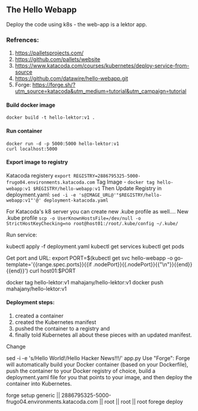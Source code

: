 
## The Hello Webapp
Deploy the code using k8s - the web-app is a lektor app.
### Refrences:
1. https://palletsprojects.com/
2. https://github.com/pallets/website
3. https://www.katacoda.com/courses/kubernetes/deploy-service-from-source
4. https://github.com/datawire/hello-webapp.git
5. Forge: https://forge.sh/?utm_source=katacoda&utm_medium=tutorial&utm_campaign=tutorial


#### Build docker image
```
docker build -t hello-lektor:v1 .
```

#### Run container
```
docker run -d -p 5000:5000 hello-lektor:v1
curl localhost:5000
```

#### Export image to registry
Katacoda registery `export REGISTRY=2886795325-5000-frugo04.environments.katacoda.com`
Tag Image - `docker tag hello-webapp:v1 $REGISTRY/hello-webapp:v1`
Then Update Registry in deployment.yaml: `sed -i -e 's@IMAGE_URL@'"$REGISTRY/hello-webapp:v1"'@' deployment-katacoda.yaml`


For Katacoda's k8 server you can create new .kube profile as well....
New .kube profile
`scp -o UserKnownHostsFile=/dev/null -o StrictHostKeyChecking=no root@host01:/root/.kube/config ~/.kube/`

Run service:

kubectl apply -f deployment.yaml
kubectl get services
kubectl get pods

Get port and URL:
export PORT=$(kubectl get svc hello-webapp -o go-template='{{range.spec.ports}}{{if .nodePort}}{{.nodePort}}{{"\n"}}{{end}}{{end}}')
curl host01:$PORT


docker tag hello-lektor:v1 mahajany/hello-lektor:v1
 docker push  mahajany/hello-lektor:v1

#### Deployment steps:
1) created a container 
2) created the Kubernetes manifest 
3) pushed the container to a registry and 
4) finally told Kubernetes all about these pieces with an updated manifest.

Change

sed -i -e 's/Hello World!/Hello Hacker News!!!/' app.py
Use "Forge": Forge will automatically build your Docker container (based on your Dockerfile), push the container to your Docker registry of choice, build a deployment.yaml file for you that points to your image, and then deploy the container into Kubernetes.

forge setup
generic || 2886795325-5000-frugo04.environments.katacoda.com || root || root || root 
forege deploy